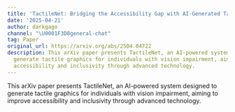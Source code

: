 ```yaml
---
title: 'TactileNet: Bridging the Accessibility Gap with AI-Generated Tactile Graphics'
date: '2025-04-21'
author: darkgago
channel: "\U0001F3D8general-chat"
tag: Paper
original_url: https://arxiv.org/abs/2504.04722
description: This arXiv paper presents TactileNet, an AI-powered system designed to
  generate tactile graphics for individuals with vision impairment, aiming to improve
  accessibility and inclusivity through advanced technology.
---
```


This arXiv paper presents TactileNet, an AI-powered system designed to generate tactile graphics for individuals with vision impairment, aiming to improve accessibility and inclusivity through advanced technology.